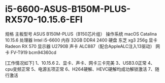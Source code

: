 # i5-6600-ASUS-B150M-PLUS-RX570-10.15.6-EFI
规格
主板型号	ASUS B150M-PLUS（B150芯片组）
操作系统	macOS Catalina 10.15.6
 处理器 Intel i5-6600 
 内存	32GB DDR4 2400
 硬盘	东芝 xg3 256g
 显卡	Radeon RX 570
 显示器	U2790B
 声卡	ALC887（配合AppleALC注入13驱动）
 网卡	FV-T919 bcm94360cd


[工作情况如下]
1、10.15.6
2、显卡、声卡、网卡三卡完美
3、USB3.0正常
4、cpu变频正常
5、电源五项正常
6、H264硬解、HEVC硬解均成功解锁激活
7、随行激活
